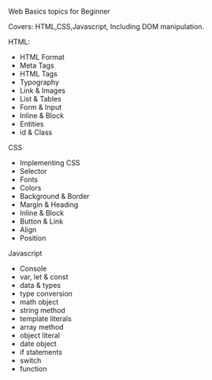 Web Basics topics for Beginner

Covers: HTML,CSS,Javascript, Including DOM manipulation.

HTML:
- HTML Format
- Meta Tags
- HTML Tags
- Typography
- Link & Images
- List & Tables
- Form & Input
- Inline & Block
- Entities
- id & Class

CSS
- Implementing CSS
- Selector
- Fonts
- Colors
- Background & Border
- Margin & Heading
- Inline & Block
- Button & Link
- Align
- Position

Javascript
- Console
- var, let & const
- data & types
- type conversion
- math object
- string method
- template literals
- array method
- object literal
- date object
- if statements
- switch
- function
